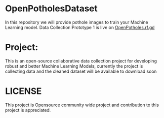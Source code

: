 # OpenPotholesDataset
In this repository we will provide pothole images to train your Machine Learning model. Data Collection Prototype 1 is live on [OpenPotholes.rf.gd](https://openpotholes.rf.gd)

# Project:
This is an open-source collaborative data collection project for developing robust and better Machine Learning Models, currently the project is collecting data and the cleaned dataset will be available to download soon

# LICENSE
This project is Opensource community wide project and contribution to this project is appreciated.
